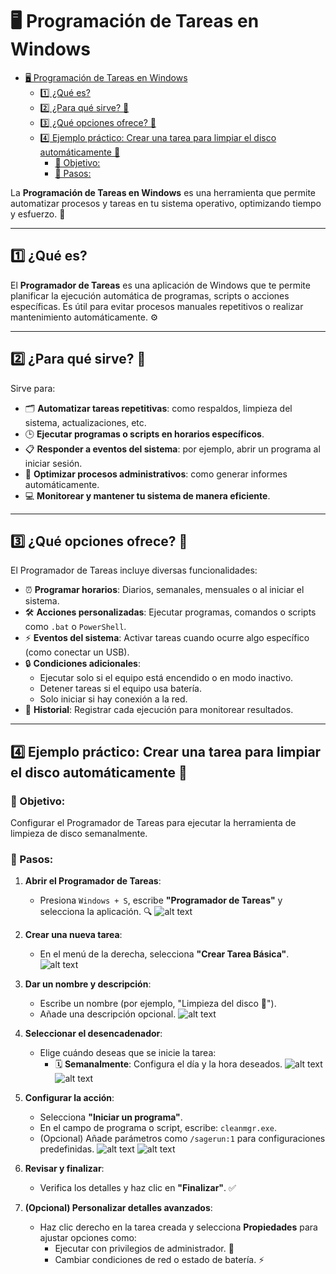# 🖥️ Programación de Tareas en Windows

- [🖥️ Programación de Tareas en Windows](#️-programación-de-tareas-en-windows)
  - [1️⃣ ¿Qué es?](#1️⃣-qué-es)
  - [2️⃣ ¿Para qué sirve? 🤔](#2️⃣-para-qué-sirve-)
  - [3️⃣ ¿Qué opciones ofrece? 🔧](#3️⃣-qué-opciones-ofrece-)
  - [4️⃣ Ejemplo práctico: Crear una tarea para limpiar el disco automáticamente 🧹](#4️⃣-ejemplo-práctico-crear-una-tarea-para-limpiar-el-disco-automáticamente-)
    - [📝 Objetivo:](#-objetivo)
    - [🔧 Pasos:](#-pasos)


La **Programación de Tareas en Windows** es una herramienta que permite automatizar procesos y tareas en tu sistema operativo, optimizando tiempo y esfuerzo. 🌟

---

## 1️⃣ ¿Qué es?
El **Programador de Tareas** es una aplicación de Windows que te permite planificar la ejecución automática de programas, scripts o acciones específicas. Es útil para evitar procesos manuales repetitivos o realizar mantenimiento automáticamente. ⚙️

---

## 2️⃣ ¿Para qué sirve? 🤔
Sirve para:
- 🗂️ **Automatizar tareas repetitivas**: como respaldos, limpieza del sistema, actualizaciones, etc.
- 🕒 **Ejecutar programas o scripts en horarios específicos**.
- 📋 **Responder a eventos del sistema**: por ejemplo, abrir un programa al iniciar sesión.
- 🚀 **Optimizar procesos administrativos**: como generar informes automáticamente.
- 💻 **Monitorear y mantener tu sistema de manera eficiente**.

---

## 3️⃣ ¿Qué opciones ofrece? 🔧
El Programador de Tareas incluye diversas funcionalidades:
- ⏰ **Programar horarios**: Diarios, semanales, mensuales o al iniciar el sistema.
- 🛠️ **Acciones personalizadas**: Ejecutar programas, comandos o scripts como `.bat` o `PowerShell`.
- ⚡ **Eventos del sistema**: Activar tareas cuando ocurre algo específico (como conectar un USB).
- 🔒 **Condiciones adicionales**:
  - Ejecutar solo si el equipo está encendido o en modo inactivo.
  - Detener tareas si el equipo usa batería.
  - Solo iniciar si hay conexión a la red.
- 📜 **Historial**: Registrar cada ejecución para monitorear resultados.

---

## 4️⃣ Ejemplo práctico: Crear una tarea para limpiar el disco automáticamente 🧹

### 📝 Objetivo:
Configurar el Programador de Tareas para ejecutar la herramienta de limpieza de disco semanalmente.

### 🔧 Pasos:
1. **Abrir el Programador de Tareas**:
   - Presiona `Windows + S`, escribe **"Programador de Tareas"** y selecciona la aplicación. 🔍
![alt text](image-7.png)
2. **Crear una nueva tarea**:
   - En el menú de la derecha, selecciona **"Crear Tarea Básica"**.
![alt text](image-10.png)
3. **Dar un nombre y descripción**:
   - Escribe un nombre (por ejemplo, "Limpieza del disco 🧼").
   - Añade una descripción opcional.
![alt text](image-12.png)
4. **Seleccionar el desencadenador**:
   - Elige cuándo deseas que se inicie la tarea:
     - 🗓️ **Semanalmente**: Configura el día y la hora deseados.
![alt text](image-13.png)
![alt text](image-14.png)
5. **Configurar la acción**:
   - Selecciona **"Iniciar un programa"**.
   - En el campo de programa o script, escribe: `cleanmgr.exe`.
   - (Opcional) Añade parámetros como `/sagerun:1` para configuraciones predefinidas.
![alt text](image-15.png)
![alt text](image-16.png)
6. **Revisar y finalizar**:
   - Verifica los detalles y haz clic en **"Finalizar"**. ✅

7. **(Opcional) Personalizar detalles avanzados**:
   - Haz clic derecho en la tarea creada y selecciona **Propiedades** para ajustar opciones como:
     - Ejecutar con privilegios de administrador. 🔐
     - Cambiar condiciones de red o estado de batería. ⚡

